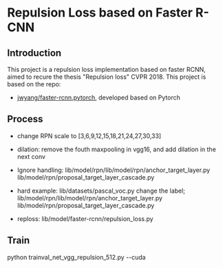 # Repulsion Loss based on Faster R-CNN

## Introduction

This project is a repulsion loss implementation based on faster RCNN, aimed to recure the thesis "Repulsion loss" CVPR 2018. This project is based on the repo:
* [jwyang/faster-rcnn.pytorch](https://github.com/jwyang/faster-rcnn.pytorch), developed based on Pytorch

## Process

* change RPN scale to [3,6,9,12,15,18,21,24,27,30,33]

* dilation: remove the fouth maxpooling in vgg16, and add dilation in the next conv

* Ignore handling: 
lib/model/rpn/lib/model/rpn/anchor_target_layer.py 
lib/model/rpn/proposal_target_layer_cascade.py

* hard example: 
lib/datasets/pascal_voc.py change the label; 
lib/model/rpn/lib/model/rpn/anchor_target_layer.py 
lib/model/rpn/proposal_target_layer_cascade.py 

* reploss: 
lib/model/faster-rcnn/repulsion_loss.py

## Train 

python trainval_net_vgg_repulsion_512.py --cuda



